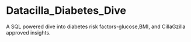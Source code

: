 # Datacilla_Diabetes_Dive
A SQL powered dive into diabetes risk factors-glucose,BMI, and CillaGzilla approved insights.
